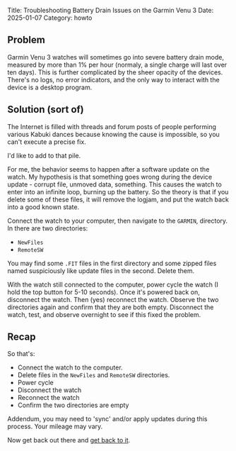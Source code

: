 Title: Troubleshooting Battery Drain Issues on the Garmin Venu 3
Date: 2025-01-07
Category: howto

## Problem
Garmin Venu 3 watches will sometimes go into severe battery drain mode, measured by more than 1% per hour (normaly, a single charge will last over ten days). This is further complicated by the sheer opacity of the devices. There's no logs, no error indicators, and the only way to interact with the device is a desktop program.

## Solution (sort of)
The Internet is filled with threads and forum posts of people performing various Kabuki dances because knowing the cause is impossible, so you can't execute a precise fix.

I'd like to add to that pile.

For me, the behavior seems to happen after a software update on the watch. My hypothesis is that something goes wrong during the device update - corrupt file, unmoved data, something. This causes the watch to enter into an infinite loop, burning up the battery. So the theory is that if you delete some of these files, it will remove the logjam, and put the watch back into a good known state.

Connect the watch to your computer, then navigate to the `GARMIN`, directory. In there are two directories:

* `NewFiles`
* `RemoteSW`

You may find some `.FIT` files in the first directory and some zipped files named suspiciously like update files in the second. Delete them. 

With the watch still connected to the computer, power cycle the watch (I hold the top button for 5-10 seconds). Once it's powered back on, disconnect the watch. Then (yes) reconnect the watch. Observe the two directories again and confirm that they are both empty. Disconnect the watch, test, and observe overnight to see if this fixed the problem.

## Recap

So that's:

* Connect the watch to the computer.
* Delete files in the `NewFiles` and `RemoteSW` directories.
* Power cycle
* Disconnect the watch
* Reconnect the watch
* Confirm the two directories are empty

Addendum, you may need to 'sync' and/or apply updates during this process. Your mileage may vary.

Now get back out there and [get back to it](https://arnoldspumpclub.com).
